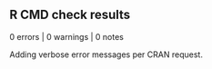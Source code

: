 ## R CMD check results

0 errors | 0 warnings | 0 notes

Adding verbose error messages per CRAN request.
